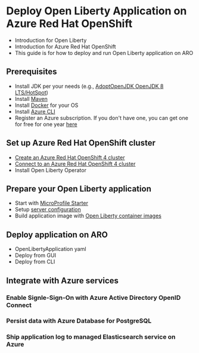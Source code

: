 # Deploy Open Liberty Application on Azure Red Hat OpenShift
- Introduction for Open Liberty
- Introduction for Azure Red Hat OpenShift
- This guide is for how to deploy and run Open Liberty application on ARO

## Prerequisites
- Install JDK per your needs (e.g., [AdoptOpenJDK OpenJDK 8 LTS/HotSpot](https://adoptopenjdk.net))
- Install [Maven](https://maven.apache.org/download.cgi)
- Install [Docker](https://docs.docker.com/get-docker/) for your OS
- Install [Azure CLI](https://docs.microsoft.com/en-us/cli/azure/install-azure-cli?view=azure-cli-latest)
- Register an Azure subscription. If you don't have one, you can get one for free for one year [here](https://azure.microsoft.com/en-us/free)

## Set up Azure Red Hat OpenShift cluster
- [Create an Azure Red Hat OpenShift 4 cluster](https://docs.microsoft.com/en-us/azure/openshift/tutorial-create-cluster)
- [Connect to an Azure Red Hat OpenShift 4 cluster](https://docs.microsoft.com/en-us/azure/openshift/tutorial-connect-cluster)
- Install Open Liberty Operator

## Prepare your Open Liberty application
- Start with [MicroProfile Starter](https://start.microprofile.io/)
- Setup [server configuration](https://openliberty.io/docs/ref/config/)
- Build application image with [Open Liberty container images](https://github.com/OpenLiberty/ci.docker)

## Deploy application on ARO
- OpenLibertyApplication yaml
- Deploy from GUI
- Deploy from CLI

## Integrate with Azure services
### Enable Signle-Sign-On with Azure Active Directory OpenID Connect

### Persist data with Azure Database for PostgreSQL

### Ship application log to managed Elasticsearch service on Azure
